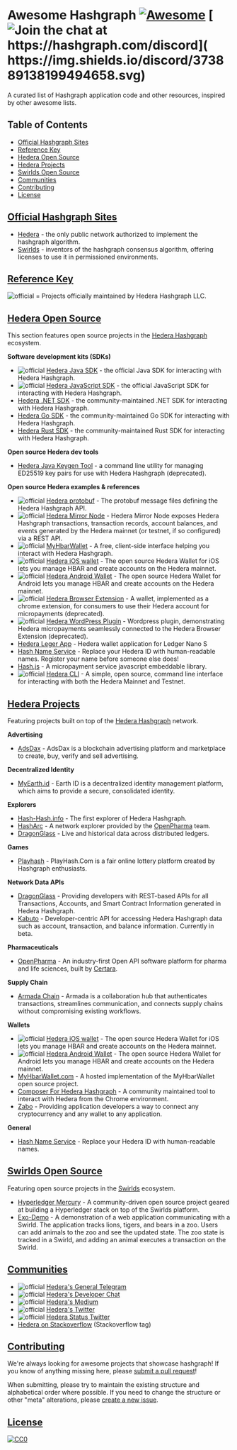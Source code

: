 # Awesome Hashgraph [![Awesome](https://cdn.rawgit.com/sindresorhus/awesome/d7305f38d29fed78fa85652e3a63e154dd8e8829/media/badge.svg)](https://github.com/sindresorhus/awesome) [![Join the chat at https://hashgraph.com/discord]( https://img.shields.io/discord/373889138199494658.svg)](https://hashgraph.com/discord)

A curated list of Hashgraph application code and other resources, inspired by other awesome lists.

## Table of Contents

- [Official Hashgraph Sites](#official-hashgraph-sites)
- [Reference Key](#key)
- [Hedera Open Source](#hedera-open-source)
- [Hedera Projects](#hedera-projects)
- [Swirlds Open Source](#hedera-open-source)
- [Communities](#communities)
- [Contributing](#contributing)
- [License](#license)

## [Official Hashgraph Sites](#official-hashgraph-sites)

* [Hedera](https://hedera.com) - the only public network authorized to implement the hashgraph algorithm.
* [Swirlds](http://www.swirlds.com/) - inventors of the hashgraph consensus algorithm, offering licenses to use it in permissioned environments.

## [Reference Key](#key)

![official](https://i.imgur.com/y8jwGLa.png) = Projects officially maintained by Hedera Hashgraph LLC.

## [Hedera Open Source](#hedera-open-source)

This section features open source projects in the [Hedera Hashgraph](https://www.hedera.com) ecosystem. 

**Software development kits (SDKs)**

* ![official](https://i.imgur.com/y8jwGLa.png) [Hedera Java SDK](https://github.com/hashgraph/hedera-sdk-java) - the official Java SDK for interacting with Hedera Hashgraph.
* ![official](https://i.imgur.com/y8jwGLa.png) [Hedera JavaScript SDK](https://github.com/hashgraph/hedera-sdk-js) - the official JavaScript SDK for interacting with Hedera Hashgraph. 
* [Hedera .NET SDK](https://github.com/bugbytesinc/Hashgraph) - the community-maintained .NET SDK for interacting with Hedera Hashgraph.
* [Hedera Go SDK](https://github.com/launchbadge/hedera-sdk-go) - the community-maintained Go SDK for interacting with Hedera Hashgraph.
* [Hedera Rust SDK](https://github.com/launchbadge/hedera-sdk-rust) - the community-maintained Rust SDK for interacting with Hedera Hashgraph.

**Open source Hedera dev tools**

* [Hedera Java Keygen Tool](https://github.com/hashgraph/hedera-keygen-java) - a command line utility for managing ED25519 key pairs for use with Hedera Hashgraph (deprecated).

**Open source Hedera examples & references**

* ![official](https://i.imgur.com/y8jwGLa.png) [Hedera protobuf](https://github.com/hashgraph/hedera-protobuf) - The protobuf message files defining the Hedera Hashgraph API.
* ![official](https://i.imgur.com/y8jwGLa.png) [Hedera Mirror Node](https://github.com/hashgraph/hedera-mirror-node) - Hedera Mirror Node exposes Hedera Hashgraph transactions, transaction records, account balances, and events generated by the Hedera mainnet (or testnet, if so configured) via a REST API.
* ![official](https://i.imgur.com/y8jwGLa.png) [MyHbarWallet](https://github.com/hashgraph/MyHbarWallet) - A free, client-side interface helping you interact with Hedera Hashgraph.
* ![official](https://i.imgur.com/y8jwGLa.png) [Hedera iOS wallet](https://github.com/hashgraph/hedera-wallet-ios) - The open source Hedera Wallet for iOS lets you manage HBAR and create accounts on the Hedera mainnet.
* ![official](https://i.imgur.com/y8jwGLa.png) [Hedera Android Wallet](https://github.com/hashgraph/hedera-wallet-android) - The open source Hedera Wallet for Android lets you manage HBAR and create accounts on the Hedera mainnet.
* ![official](https://i.imgur.com/y8jwGLa.png) [Hedera Browser Extension](https://github.com/hashgraph/hedera-browser-extension) - A wallet, implemented as a chrome extension, for consumers to use their Hedera account for micropayments (deprecated).
* ![official](https://i.imgur.com/y8jwGLa.png) [Hedera WordPress Plugin](https://github.com/hashgraph/hedera-micropayment) - Wordpress plugin, demonstrating Hedera micropayments seamlessly connected to the Hedera Browser Extension (deprecated).
* [Hedera Leger App](https://github.com/hashgraph/ledger-app-hedera) - Hedera wallet application for Ledger Nano S
* [Hash Name Service](https://github.com/hashingsystems/HNS) - Replace your Hedera ID with human-readable names. Register your name before someone else does!
* [Hash.js](https://github.com/hashingsystems/hash.js) - A micropayment service javascript embeddable library.
* ![official](https://i.imgur.com/y8jwGLa.png) [Hedera CLI](https://github.com/hashgraph/hedera-cli) - A simple, open source, command line interface for interacting with both the Hedera Mainnet and Testnet.

## [Hedera Projects](#hedera-projects)
Featuring projects built on top of the [Hedera Hashgraph](https://www.hedera.com) network. 

**Advertising**

* [AdsDax](https://www.hedera.com/users/adsdax) - AdsDax is a blockchain advertising platform and marketplace to create, buy, verify and sell advertising.

**Decentralized Identity**

* [MyEarth.id](https://www.hedera.com/users/earth-id) - Earth ID is a decentralized identity management platform, which aims to provide a secure, consolidated identity.

**Explorers**

* [Hash-Hash.info](https://hash-hash.info) - The first explorer of Hedera Hashgraph.
* [HashArc](https://www.hasharc.com/) - A network explorer provided by the [OpenPharma](https://www.openpharma.io/) team.
* [DragonGlass](https://app.dragonglass.me/hedera/home) - Live and historical data across distributed ledgers.

**Games**

* [Playhash](https://www.playhash.com/) - PlayHash.Com is a fair online lottery platform created by Hashgraph enthusiasts.

**Network Data APIs**

* [DragonGlass](https://app.dragonglass.me/hedera/apiview) - Providing developers with REST-based APIs for all Transactions, Accounts, and Smart Contract Information generated in Hedera Hashgraph.
* [Kabuto](https://docs.kabuto.sh/) - Developer-centric API for accessing Hedera Hashgraph data such as account, transaction, and balance information. Currently in beta.

**Pharmaceuticals** 

* [OpenPharma](https://www.hedera.com/users/certara) - An industry-first Open API software platform for pharma and life sciences, built by [Certara](https://www.certara.com/).

**Supply Chain**

* [Armada Chain](https://www.hedera.com/users/armada-chain) - Armada is a collaboration hub that authenticates transactions, streamlines communication, and connects supply chains without compromising existing workflows.

**Wallets**

* ![official](https://i.imgur.com/y8jwGLa.png) [Hedera iOS wallet](https://itunes.apple.com/us/app/hedera-wallet/id1442631626?mt=8) - The open source Hedera Wallet for iOS lets you manage HBAR and create accounts on the Hedera mainnet.
* ![official](https://i.imgur.com/y8jwGLa.png) [Hedera Android Wallet](https://play.google.com/store/apps/details?id=com.hedera.wallet&hl=en_US) - The open source Hedera Wallet for Android lets you manage HBAR and create accounts on the Hedera mainnet.
* [MyHbarWallet.com](https://myhbarwallet.com/) - A hosted implementation of the MyHbarWallet open source project.
* [Composer For Hedera Hashgraph](https://chrome.google.com/webstore/detail/composer-for-hedera-hashg/hdjnnemgikeoehneddegfcmkljenlean) - A community maintained tool to interact with Hedera from the Chrome environment.
* [Zabo](https://zabo.com/) - Providing application developers a way to connect any cryptocurrency and any wallet to any application.

**General**

* [Hash Name Service](https://hns.domains/) - Replace your Hedera ID with human-readable names. 

## [Swirlds Open Source](#swirlds-open-source)
Featuring open source projects in the [Swirlds](https://www.swirlds.com/) ecosystem. 

* [Hyperledger Mercury](https://github.com/hashgraph/hyperledger-mercury) - A community-driven open source project geared at building a Hyperledger stack on top of the Swirlds platform.
* [Exo-Demo](https://github.com/craigdrabiktxmq/exo-demo) - A demonstration of a web application communicating with a Swirld. The application tracks lions, tigers, and bears in a zoo. Users can add animals to the zoo and see the updated state. The zoo state is tracked in a Swirld, and adding an animal executes a transaction on the Swirld.

## [Communities](#communities)

* ![official](https://i.imgur.com/y8jwGLa.png) [Hedera's General Telegram](https://t.me/hashgraph)
* ![official](https://i.imgur.com/y8jwGLa.png) [Hedera's Developer Chat](https://hedera.com/discord)
* ![official](https://i.imgur.com/y8jwGLa.png) [Hedera's Medium](https://medium.com/hashgraph)
* ![official](https://i.imgur.com/y8jwGLa.png) [Hedera's Twitter](https://twitter.com/hedera)
* ![official](https://i.imgur.com/y8jwGLa.png) [Hedera Status Twitter](https://twitter.com/hashgraph)
* [Hedera on Stackoverflow](https://stackoverflow.com/questions/tagged/hedera) (Stackoverflow tag)

## [Contributing](#contributing)
We're always looking for awesome projects that showcase hashgraph! If you know of anything missing here, please [submit a pull request](https://github.com/hashgraph/awesome-hashgraph/pulls)!

When submitting, please try to maintain the existing structure and alphabetical order where possible. If you need to change the structure or other "meta" alterations, please [create a new issue](https://github.com/hashgraph/awesome-hashgraph).

## [License](#license)

[![CC0](http://i.creativecommons.org/p/zero/1.0/88x31.png)](http://creativecommons.org/publicdomain/zero/1.0/)